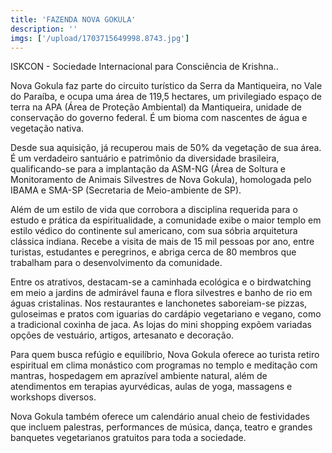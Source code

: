 ```yaml
---
title: 'FAZENDA NOVA GOKULA'
description: ''
imgs: ['/upload/1703715649998.8743.jpg']
---
```

ISKCON - Sociedade Internacional para Consciência de Krishna..

Nova Gokula faz parte do circuito turístico da Serra da Mantiqueira, no Vale do Paraíba, e ocupa uma área de 119,5 hectares, um privilegiado espaço de terra na APA (Área de Proteção Ambiental) da Mantiqueira, unidade de conservação do governo federal. É um bioma com nascentes de água e vegetação nativa.

Desde sua aquisição, já recuperou mais de 50% da vegetação de sua área. É um verdadeiro santuário e patrimônio da diversidade brasileira, qualificando-se para a implantação da ASM-NG (Área de Soltura e Monitoramento de Animais Silvestres de Nova Gokula), homologada pelo IBAMA e SMA-SP (Secretaria de Meio-ambiente de SP). 

Além de um estilo de vida que corrobora a disciplina requerida para o estudo e prática da espiritualidade, a comunidade exibe o maior templo em estilo védico do continente sul americano, com sua sóbria arquitetura clássica indiana. Recebe a visita de mais de 15 mil pessoas por ano, entre turistas, estudantes e peregrinos, e abriga cerca de 80 membros que trabalham para o desenvolvimento da comunidade. 

Entre os atrativos, destacam-se a caminhada ecológica e o birdwatching em meio a jardins de admirável fauna e flora silvestres e banho de rio em águas cristalinas. Nos restaurantes e lanchonetes saboreiam-se pizzas, guloseimas e pratos com iguarias do cardápio vegetariano e vegano, como a tradicional coxinha de jaca. As lojas do mini shopping expõem variadas opções de vestuário, artigos, artesanato e decoração. 

Para quem busca refúgio e equilíbrio, Nova Gokula oferece ao turista retiro espiritual em clima monástico com programas no templo e meditação com mantras, hospedagem em aprazível ambiente natural, além de atendimentos em terapias ayurvédicas, aulas de yoga, massagens e workshops diversos. 

Nova Gokula também oferece um calendário anual cheio de festividades que incluem palestras, performances de música, dança, teatro e grandes banquetes vegetarianos gratuitos para toda a sociedade.